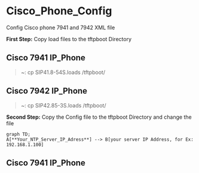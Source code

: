 # Cisco_Phone_Config
Config Cisco phone  7941 and 7942 XML file

**First Step:** Copy load files to the tftpboot Directory

## Cisco 7941 IP_Phone
> ~: cp SIP41.8-54S.loads /tftpboot/

## Cisco 7942 IP_Phone
> ~: cp SIP42.85-3S.loads /tftpboot/

**Second Step:** Copy the Config file to the tftpboot Directory and change the file 
```mermaid
graph TD;
A[**Your_NTP_Server_IP_Adress**] --> B[your server IP Address, for Ex: 192.168.1.100]
```
## Cisco 7941 IP_Phone
